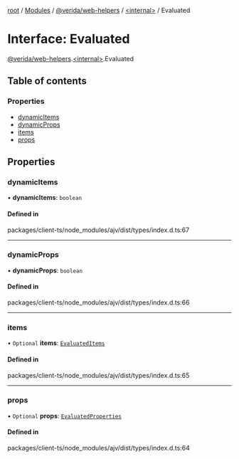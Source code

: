 [root](../README.md) / [Modules](../modules.md) / [@verida/web-helpers](../modules/verida_web_helpers.md) / [<internal\>](../modules/verida_web_helpers._internal_.md) / Evaluated

# Interface: Evaluated

[@verida/web-helpers](../modules/verida_web_helpers.md).[<internal\>](../modules/verida_web_helpers._internal_.md).Evaluated

## Table of contents

### Properties

- [dynamicItems](verida_web_helpers._internal_.Evaluated.md#dynamicitems)
- [dynamicProps](verida_web_helpers._internal_.Evaluated.md#dynamicprops)
- [items](verida_web_helpers._internal_.Evaluated.md#items)
- [props](verida_web_helpers._internal_.Evaluated.md#props)

## Properties

### dynamicItems

• **dynamicItems**: `boolean`

#### Defined in

packages/client-ts/node_modules/ajv/dist/types/index.d.ts:67

___

### dynamicProps

• **dynamicProps**: `boolean`

#### Defined in

packages/client-ts/node_modules/ajv/dist/types/index.d.ts:66

___

### items

• `Optional` **items**: [`EvaluatedItems`](../modules/verida_web_helpers._internal_.md#evaluateditems)

#### Defined in

packages/client-ts/node_modules/ajv/dist/types/index.d.ts:65

___

### props

• `Optional` **props**: [`EvaluatedProperties`](../modules/verida_web_helpers._internal_.md#evaluatedproperties)

#### Defined in

packages/client-ts/node_modules/ajv/dist/types/index.d.ts:64
